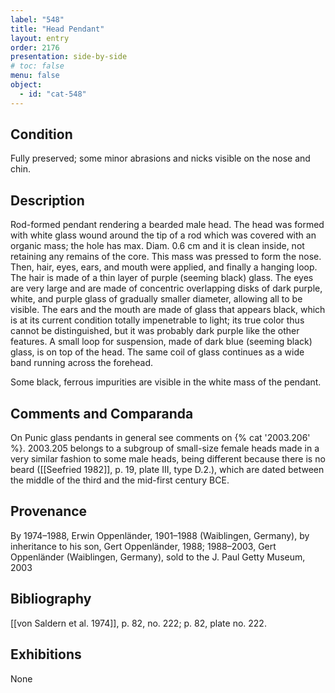 ```yaml
---
label: "548"
title: "Head Pendant"
layout: entry
order: 2176
presentation: side-by-side
# toc: false
menu: false
object:
  - id: "cat-548"
---
```


## Condition

Fully preserved; some minor abrasions and nicks visible on the nose and chin.

## Description

Rod-formed pendant rendering a bearded male head. The head was formed with white glass wound around the tip of a rod which was covered with an organic mass; the hole has max. Diam. 0.6 cm and it is clean inside, not retaining any remains of the core. This mass was pressed to form the nose. Then, hair, eyes, ears, and mouth were applied, and finally a hanging loop. The hair is made of a thin layer of purple (seeming black) glass. The eyes are very large and are made of concentric overlapping disks of dark purple, white, and purple glass of gradually smaller diameter, allowing all to be visible. The ears and the mouth are made of glass that appears black, which is at its current condition totally impenetrable to light; its true color thus cannot be distinguished, but it was probably dark purple like the other features. A small loop for suspension, made of dark blue (seeming black) glass, is on top of the head. The same coil of glass continues as a wide band running across the forehead.

Some black, ferrous impurities are visible in the white mass of the pendant.

## Comments and Comparanda

On Punic glass pendants in general see comments on {% cat '2003.206' %}. 2003.205 belongs to a subgroup of small-size female heads made in a very similar fashion to some male heads, being different because there is no beard ([[Seefried 1982]], p. 19, plate III, type D.2.), which are dated between the middle of the third and the mid-first century BCE.

## Provenance

By 1974–1988, Erwin Oppenländer, 1901–1988 (Waiblingen, Germany), by inheritance to his son, Gert Oppenländer, 1988; 1988–2003, Gert Oppenländer (Waiblingen, Germany), sold to the J. Paul Getty Museum, 2003

## Bibliography

[[von Saldern et al. 1974]], p. 82, no. 222; p. 82, plate no. 222.

## Exhibitions

None